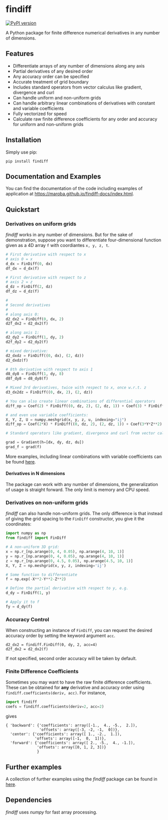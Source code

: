 # findiff
[![PyPI version](https://badge.fury.io/py/findiff.svg)](https://badge.fury.io/py/findiff)

A Python package for finite difference numerical derivatives in
any number of dimensions. 

## Features ##

* Differentiate arrays of any number of dimensions along any axis
* Partial derivatives of any desired order
* Any accuracy order can be specified
* Accurate treatment of grid boundary
* Includes standard operators from vector calculus like gradient, divergence and curl
* Can handle uniform and non-uniform grids
* Can handle arbitrary linear combinations of derivatives with constant and variable coefficients
* Fully vectorized for speed
* Calculate raw finite difference coefficients for any order and accuracy for uniform and non-uniform grids

## Installation

Simply use pip:

```
pip install findiff
```

## Documentation and Examples

You can find the documentation of the code including examples of application at https://maroba.github.io/findiff-docs/index.html.

## Quickstart

### Derivatives on uniform grids

_findiff_ works in any number of dimensions. But for the sake of demonstration, suppose you
want to differentiate four-dimensional function given as a 4D array `f` with coordiantes `x, y, z, t`.

```python
# First derivative with respect to x
# axis 0 = x
d_dx = FinDiff(0, dx)
df_dx = d_dx(f)

# First derivative with respect to z
# axis 2 = z
d_dz = FinDiff(2, dz)
df_dz = d_dz(f)

#
# Second derivatives
#
# along axis 0:
d2_dx2 = FinDiff(0, dx, 2)
d2f_dx2 = d2_dx2(f)

# along axis 1:
d2_dy2 = FinDiff(1, dy, 2)
d2f_dy2 = d2_dy2(f)

# mixed derivative:
d2_dxdz = FinDiff((0, dx), (2, dz))
d2_dxdz(f)

# 8th derivative with respect to axis 1
d8_dy8 = FinDiff(1, dy, 8)
d8f_dy8 = d8_dy8(f)

# Mixed 3rd derivatives, twice with respect to x, once w.r.t. z
d3_dx2dz = FinDiff((0, dx, 2), (2, dz))

# You can also create linear combinations of differential operators
diff_op = Coef(2) * FinDiff((0, dz, 2), (2, dz, 1)) + Coef(3) * FinDiff((0, dx, 1), (1, dy, 2))

# and even use variable coefficients:
X, Y, Z, U = numpy.meshgrid(x, y, z, u, indexing="ij")
diff_op = Coef(2*X) * FinDiff((0, dz, 2), (2, dz, 1)) + Coef(3*Y*Z**2) * FinDiff((0, dx, 1), (1, dy, 2))

# Standard operators like gradient, divergence and curl from vector calculus are also available, for example:

grad = Gradient(h=[dx, dy, dz, du])
grad_f = grad(f)

```

More examples, including linear combinations with variable coefficients can be found [here](https://maroba.github.io/findiff-docs/source/examples.html).


#### Derivatives in N dimensions

The package can work with any number of dimensions, the generalization
of usage is straight forward. The only limit is memory and CPU speed.

### Derivatives on non-uniform grids

_findiff_ can also handle non-uniform grids. The only difference is that instead of giving 
the grid spacing to the `FinDiff` constructor, you give it the coordinates:

```python
import numpy as np
from findiff import FinDiff

# A non-uniform 3D grid:
x = np.r_[np.arange(0, 4, 0.05), np.arange(4, 10, 1)]
y = np.r_[np.arange(0, 4, 0.05), np.arange(4, 10, 1)]
z = np.r_[np.arange(0, 4.5, 0.05), np.arange(4.5, 10, 1)]
X, Y, Z = np.meshgrid(x, y, z, indexing='ij')

# Some function to differentiate
f = np.exp(-X**2-Y**2-Z**2)

# Define the partial derivative with respect to y, e.g.
d_dy = FinDiff(1, y)

# Apply it to f
fy = d_dy(f)
```

### Accuracy Control

When constructing an instance of `FinDiff`, you can request the desired accuracy
order by setting the keyword argument `acc`. 

```
d2_dx2 = findiff.FinDiff(0, dy, 2, acc=4)
d2f_dx2 = d2_dx2(f)
```

If not specified, second order accuracy will be taken by default.


### Finite Difference Coefficients

Sometimes you may want to have the raw finite difference coefficients.
These can be obtained for __any__ derivative and accuracy order
using `findiff.coefficients(deriv, acc)`. For instance,

```python
import findiff
coefs = findiff.coefficients(deriv=2, acc=2)
```

gives

```
{ 'backward': {'coefficients': array([-1.,  4., -5.,  2.]),
               'offsets': array([-3, -2, -1,  0])},
  'center': {'coefficients': array([ 1., -2.,  1.]),
             'offsets': array([-1,  0,  1])},
  'forward': {'coefficients': array([ 2., -5.,  4., -1.]),
              'offsets': array([0, 1, 2, 3])}
              }
```

## Further examples

A collection of further examples using the _findiff_ package can be found in [here](https://maroba.github.io/findiff-docs/source/examples.html).

## Dependencies

_findiff_ uses _numpy_ for fast array processing.

